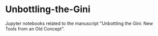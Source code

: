 # Unbottling-the-Gini
Jupyter notebooks related to the manuscript "Unbottling the Gini: New Tools from an Old Concept".

